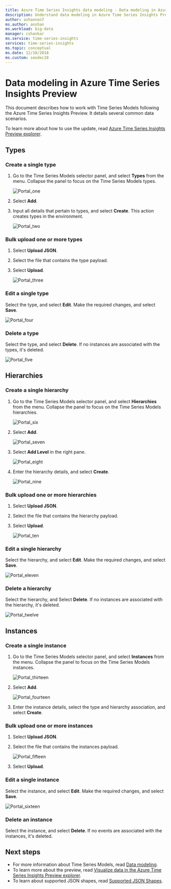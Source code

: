 ```yaml
---
title: Azure Time Series Insights data modeling - Data modeling in Azure Time Series Insights Preview | Microsoft Docs
description: Understand data modeling in Azure Time Series Insights Preview.
author: ashannon7
ms.author: anshan
ms.workload: big-data
manager: cshankar
ms.service: time-series-insights
services: time-series-insights
ms.topic: conceptual
ms.date: 12/10/2018
ms.custom: seodec18
---
```


# Data modeling in Azure Time Series Insights Preview

This document describes how to work with Time Series Models following the Azure Time Series Insights Preview. It details several common data scenarios.

To learn more about how to use the update, read [Azure Time Series Insights Preview explorer](./time-series-insights-update-explorer.md).

## Types

### Create a single type

1. Go to the Time Series Models selector panel, and select **Types** from the menu. Collapse the panel to focus on the Time Series Models types.

    ![Portal_one][1]

1. Select **Add**.
1. Input all details that pertain to types, and select **Create**. This action creates types in the environment.

    ![Portal_two][2]

### Bulk upload one or more types

1. Select **Upload JSON**.
1. Select the file that contains the type payload.
1. Select **Upload**.

    ![Portal_three][3]

### Edit a single type

Select the type, and select **Edit**. Make the required changes, and select **Save**.

![Portal_four][4]

### Delete a type

Select the type, and select **Delete**. If no instances are associated with the types, it's deleted.

![Portal_five][5]

## Hierarchies

### Create a single hierarchy

1. Go to the Time Series Models selector panel, and select **Hierarchies** from the menu. Collapse the panel to focus on the Time Series Models hierarchies.

    ![Portal_six][6]

1. Select **Add**.

    ![Portal_seven][7]

1. Select **Add Level** in the right pane.

    ![Portal_eight][8]

1. Enter the hierarchy details, and select **Create**.

    ![Portal_nine][9]

### Bulk upload one or more hierarchies

1. Select **Upload JSON**.
1. Select the file that contains the hierarchy payload.
1. Select **Upload**.

    ![Portal_ten][10]

### Edit a single hierarchy

Select the hierarchy, and select **Edit**. Make the required changes, and select **Save**.

![Portal_eleven][11]

### Delete a hierarchy

Select the hierarchy, and Select **Delete**. If no instances are associated with the hierarchy, it's deleted.

![Portal_twelve][12]

## Instances

### Create a single instance

1. Go to the Time Series Models selector panel, and select **Instances** from the menu. Collapse the panel to focus on the Time Series Models instances.

    ![Portal_thirteen][13]

1. Select **Add**.

    ![Portal_fourteen][14]

1. Enter the instance details, select the type and hierarchy association, and select **Create**.

### Bulk upload one or more instances

1. Select **Upload JSON**.
1. Select the file that contains the instances payload.

    ![Portal_fifteen][15]

1. Select **Upload**.

### Edit a single instance

Select the instance, and select **Edit**. Make the required changes, and select **Save**.

![Portal_sixteen][16]

### Delete an instance

Select the instance, and select **Delete**. If no events are associated with the instances, it's deleted.

## Next steps

- For more information about Time Series Models, read [Data modeling](./time-series-insights-update-tsm.md).
- To learn more about the preview, read [Visualize data in the Azure Time Series Insights Preview explorer](./time-series-insights-update-explorer.md).
- To learn about supported JSON shapes, read [Supported JSON Shapes](./time-series-insights-send-events.md#json).

<!-- Images -->
[1]: media/v2-update-how-to-tsm/portal_one.png
[2]: media/v2-update-how-to-tsm/portal_two.png
[3]: media/v2-update-how-to-tsm/portal_three.png
[4]: media/v2-update-how-to-tsm/portal_four.png
[5]: media/v2-update-how-to-tsm/portal_five.png
[6]: media/v2-update-how-to-tsm/portal_six.png
[7]: media/v2-update-how-to-tsm/portal_seven.png
[8]: media/v2-update-how-to-tsm/portal_eight.png
[9]: media/v2-update-how-to-tsm/portal_nine.png
[10]: media/v2-update-how-to-tsm/portal_ten.png
[11]: media/v2-update-how-to-tsm/portal_eleven.png
[12]: media/v2-update-how-to-tsm/portal_twelve.png
[13]: media/v2-update-how-to-tsm/portal_thirteen.png
[14]: media/v2-update-how-to-tsm/portal_fourteen.png
[15]: media/v2-update-how-to-tsm/portal_fifteen.png
[16]: media/v2-update-how-to-tsm/portal_sixteen.png